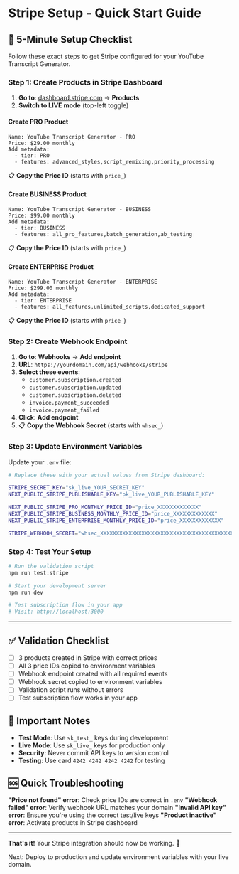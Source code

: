 # Stripe Setup - Quick Start Guide

## 🚀 5-Minute Setup Checklist

Follow these exact steps to get Stripe configured for your YouTube Transcript Generator.

### Step 1: Create Products in Stripe Dashboard

1. **Go to**: [dashboard.stripe.com](https://dashboard.stripe.com) → **Products**
2. **Switch to LIVE mode** (top-left toggle)

#### Create PRO Product
```
Name: YouTube Transcript Generator - PRO
Price: $29.00 monthly
Add metadata:
  - tier: PRO
  - features: advanced_styles,script_remixing,priority_processing
```
📋 **Copy the Price ID** (starts with `price_`)

#### Create BUSINESS Product  
```
Name: YouTube Transcript Generator - BUSINESS
Price: $99.00 monthly
Add metadata:
  - tier: BUSINESS
  - features: all_pro_features,batch_generation,ab_testing
```
📋 **Copy the Price ID** (starts with `price_`)

#### Create ENTERPRISE Product
```
Name: YouTube Transcript Generator - ENTERPRISE  
Price: $299.00 monthly
Add metadata:
  - tier: ENTERPRISE
  - features: all_features,unlimited_scripts,dedicated_support
```
📋 **Copy the Price ID** (starts with `price_`)

### Step 2: Create Webhook Endpoint

1. **Go to**: **Webhooks** → **Add endpoint**
2. **URL**: `https://yourdomain.com/api/webhooks/stripe`
3. **Select these events**:
   - `customer.subscription.created`
   - `customer.subscription.updated` 
   - `customer.subscription.deleted`
   - `invoice.payment_succeeded`
   - `invoice.payment_failed`
4. **Click**: **Add endpoint**
5. 📋 **Copy the Webhook Secret** (starts with `whsec_`)

### Step 3: Update Environment Variables

Update your `.env` file:

```bash
# Replace these with your actual values from Stripe dashboard:

STRIPE_SECRET_KEY="sk_live_YOUR_SECRET_KEY"
NEXT_PUBLIC_STRIPE_PUBLISHABLE_KEY="pk_live_YOUR_PUBLISHABLE_KEY"

NEXT_PUBLIC_STRIPE_PRO_MONTHLY_PRICE_ID="price_XXXXXXXXXXXXX"
NEXT_PUBLIC_STRIPE_BUSINESS_MONTHLY_PRICE_ID="price_XXXXXXXXXXXXX"  
NEXT_PUBLIC_STRIPE_ENTERPRISE_MONTHLY_PRICE_ID="price_XXXXXXXXXXXXX"

STRIPE_WEBHOOK_SECRET="whsec_XXXXXXXXXXXXXXXXXXXXXXXXXXXXXXXXXXXXXXXXXXXXXXXXXXXXXXXXXXXXX"
```

### Step 4: Test Your Setup

```bash
# Run the validation script
npm run test:stripe

# Start your development server  
npm run dev

# Test subscription flow in your app
# Visit: http://localhost:3000
```

---

## ✅ Validation Checklist

- [ ] 3 products created in Stripe with correct prices
- [ ] All 3 price IDs copied to environment variables
- [ ] Webhook endpoint created with all required events
- [ ] Webhook secret copied to environment variables
- [ ] Validation script runs without errors
- [ ] Test subscription flow works in your app

## 🚨 Important Notes

- **Test Mode**: Use `sk_test_` keys during development
- **Live Mode**: Use `sk_live_` keys for production only
- **Security**: Never commit API keys to version control
- **Testing**: Use card `4242 4242 4242 4242` for testing

## 🆘 Quick Troubleshooting

**"Price not found" error**: Check price IDs are correct in `.env`
**"Webhook failed" error**: Verify webhook URL matches your domain
**"Invalid API key" error**: Ensure you're using the correct test/live keys
**"Product inactive" error**: Activate products in Stripe dashboard

---

**That's it!** Your Stripe integration should now be working. 🎉

Next: Deploy to production and update environment variables with your live domain.